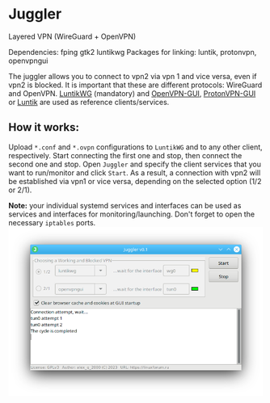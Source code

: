 # Juggler
Layered VPN (WireGuard + OpenVPN) 

Dependencies: fping gtk2 luntikwg
Packages for linking: luntik, protonvpn, openvpngui 

The juggler allows you to connect to vpn2 via vpn 1 and vice versa, even if vpn2 is blocked. It is important that these are different protocols: WireGuard and OpenVPN. [LuntikWG](https://github.com/AKotov-dev/luntikwg) (mandatory) and [OpenVPN-GUI](https://github.com/AKotov-dev/OpenVPN-GUI), [ProtonVPN-GUI](https://github.com/AKotov-dev/protonvpn-gui) or [Luntik](https://github.com/AKotov-dev/luntik) are used as reference clients/services.

How it works:
--
Upload `*.conf` and `*.ovpn` configurations to `LuntikWG` and to any other client, respectively. Start connecting the first one and stop, then connect the second one and stop. Open `Juggler` and specify the client services that you want to run/monitor and click `Start`. As a result, a connection with vpn2 will be established via vpn1 or vice versa, depending on the selected option (1/2 or 2/1).

**Note:** your individual systemd services and interfaces can be used as services and interfaces for monitoring/launching. Don't forget to open the necessary `iptables` ports.  
![](https://github.com/AKotov-dev/juggler/blob/main/ScreenShot2.png)
